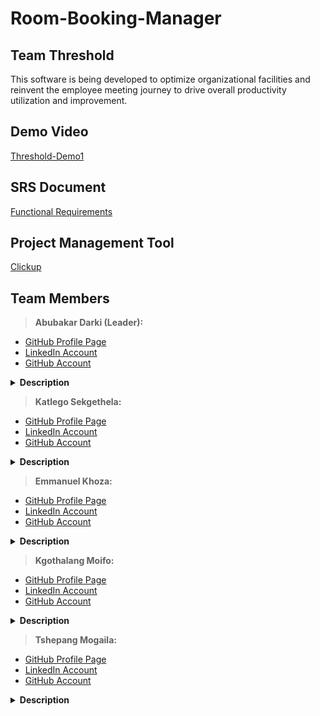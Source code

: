 # Room-Booking-Manager
## Team Threshold
This software is being developed to optimize organizational facilities and reinvent the employee meeting journey to drive overall productivity utilization and improvement. 

## Demo Video
<a href=" ">Threshold-Demo1</a>

 ## SRS Document
<a href=" ">Functional Requirements</a>

## Project Management Tool
<a href=" https://app.clickup.com/2545184/home/landing ">Clickup</a>

## Team Members
> <b>Abubakar Darki (Leader): </b> <br>
 * <a href="https://abu-22.github.io/"> GitHub  Profile  Page</a><br>
 * <a href="https://www.linkedin.com/in/abubakar-darki-7567781a9/"> LinkedIn  Account </a><br>
 * <a href="https://github.com/Abu-22"> GitHub  Account </a><br>
 <details>
  <summary><b>Description</b></summary>
 </details>
 
> <b>Katlego Sekgethela: </b> <br>
 * <a href=""> GitHub  Profile  Page</a><br>
 * <a href=""> LinkedIn  Account </a><br>
 * <a href=""> GitHub  Account </a><br>
 <details>
  <summary><b>Description</b></summary>
 </details>
 
> <b>Emmanuel Khoza: </b> <br>
 * <a href=""> GitHub  Profile  Page</a><br>
 * <a href=""> LinkedIn  Account </a><br>
 * <a href=""> GitHub  Account </a><br>
 <details>
  <summary><b>Description</b></summary>
 </details>
 
> <b>Kgothalang Moifo: </b> <br>
 * <a href=""> GitHub  Profile  Page</a><br>
 * <a href=""> LinkedIn  Account </a><br>
 * <a href=""> GitHub  Account </a><br>
 <details>
  <summary><b>Description</b></summary>
 </details>
 
> <b>Tshepang Mogaila: </b> <br>
 * <a href=""> GitHub  Profile  Page</a><br>
 * <a href=""> LinkedIn  Account </a><br>
 * <a href=""> GitHub  Account </a><br>
 <details>
  <summary><b>Description</b></summary>
 </details>
 
